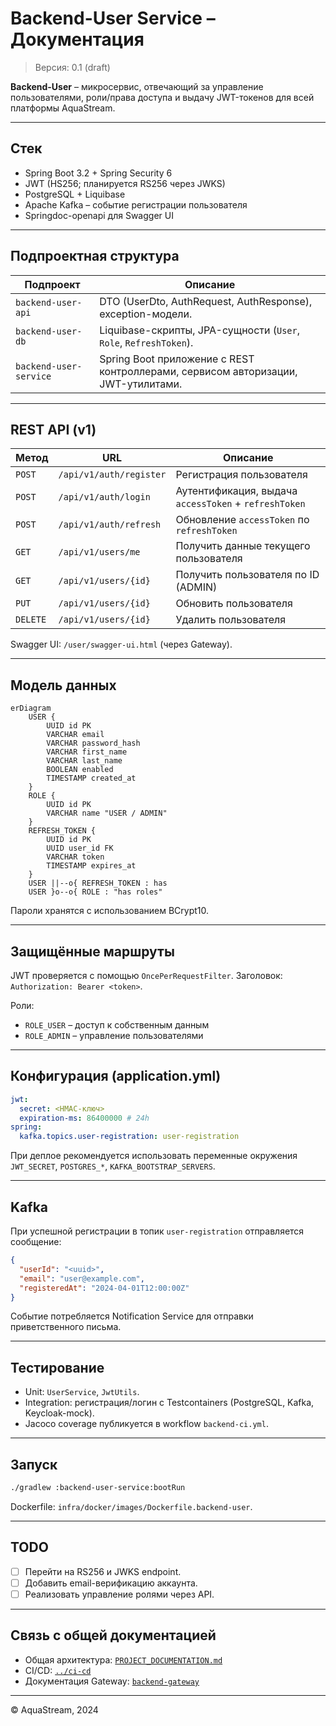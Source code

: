 # Backend-User Service – Документация

> Версия: 0.1 (draft)

**Backend-User** – микросервис, отвечающий за управление пользователями, роли/права доступа и выдачу JWT-токенов для всей платформы AquaStream.

---

## Стек

* Spring Boot 3.2 + Spring Security 6
* JWT (HS256; планируется RS256 через JWKS)
* PostgreSQL + Liquibase
* Apache Kafka – событие регистрации пользователя
* Springdoc-openapi для Swagger UI

---

## Подпроектная структура

| Подпроект | Описание |
|-----------|----------|
| `backend-user-api`     | DTO (UserDto, AuthRequest, AuthResponse), exception-модели. |
| `backend-user-db`      | Liquibase-скрипты, JPA-сущности (`User`, `Role`, `RefreshToken`). |
| `backend-user-service` | Spring Boot приложение с REST контроллерами, сервисом авторизации, JWT-утилитами. |

---

## REST API (v1)

| Метод | URL | Описание |
|-------|-----|----------|
| `POST` | `/api/v1/auth/register` | Регистрация пользователя |
| `POST` | `/api/v1/auth/login`    | Аутентификация, выдача `accessToken` + `refreshToken` |
| `POST` | `/api/v1/auth/refresh`  | Обновление `accessToken` по `refreshToken` |
| `GET`  | `/api/v1/users/me`      | Получить данные текущего пользователя |
| `GET`  | `/api/v1/users/{id}`    | Получить пользователя по ID (ADMIN) |
| `PUT`  | `/api/v1/users/{id}`    | Обновить пользователя |
| `DELETE` | `/api/v1/users/{id}`  | Удалить пользователя |

Swagger UI: `/user/swagger-ui.html` (через Gateway).

---

## Модель данных

```mermaid
erDiagram
    USER {
        UUID id PK
        VARCHAR email
        VARCHAR password_hash
        VARCHAR first_name
        VARCHAR last_name
        BOOLEAN enabled
        TIMESTAMP created_at
    }
    ROLE {
        UUID id PK
        VARCHAR name "USER / ADMIN"
    }
    REFRESH_TOKEN {
        UUID id PK
        UUID user_id FK
        VARCHAR token
        TIMESTAMP expires_at
    }
    USER ||--o{ REFRESH_TOKEN : has
    USER }o--o{ ROLE : "has roles"
```

Пароли хранятся с использованием BCrypt10.

---

## Защищённые маршруты

JWT проверяется с помощью `OncePerRequestFilter`. Заголовок: `Authorization: Bearer <token>`.

Роли:
* `ROLE_USER` – доступ к собственным данным
* `ROLE_ADMIN` – управление пользователями

---

## Конфигурация (application.yml)

```yaml
jwt:
  secret: <HMAC-ключ>
  expiration-ms: 86400000 # 24h
spring:
  kafka.topics.user-registration: user-registration
```

При деплое рекомендуется использовать переменные окружения `JWT_SECRET`, `POSTGRES_*`, `KAFKA_BOOTSTRAP_SERVERS`.

---

## Kafka

При успешной регистрации в топик `user-registration` отправляется сообщение:

```json
{
  "userId": "<uuid>",
  "email": "user@example.com",
  "registeredAt": "2024-04-01T12:00:00Z"
}
```

Событие потребляется Notification Service для отправки приветственного письма.

---

## Тестирование

- Unit: `UserService`, `JwtUtils`.
- Integration: регистрация/логин с Testcontainers (PostgreSQL, Kafka, Keycloak-mock).
- Jacoco coverage публикуется в workflow `backend-ci.yml`.

---

## Запуск

```bash
./gradlew :backend-user-service:bootRun
```

Dockerfile: `infra/docker/images/Dockerfile.backend-user`.

---

## TODO
- [ ] Перейти на RS256 и JWKS endpoint.
- [ ] Добавить email-верификацию аккаунта.
- [ ] Реализовать управление ролями через API.

---

## Связь с общей документацией

- Общая архитектура: [`PROJECT_DOCUMENTATION.md`](../PROJECT_DOCUMENTATION.md)
- CI/CD: [`../ci-cd`](../ci-cd)
- Документация Gateway: [`backend-gateway`](../backend-gateway)

---

© AquaStream, 2024 